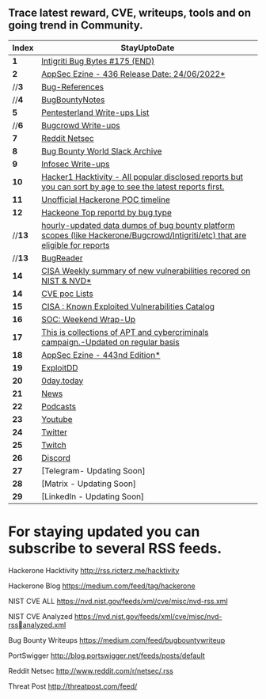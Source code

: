 ## Trace latest reward, CVE, writeups, tools and on going trend in Community.
Index | StayUptoDate
--- | ---
**1** | [Intigriti Bug Bytes #175 (END)](https://blog.intigriti.com/2022/)
**2** | [AppSec Ezine - 436 Release Date: 24/06/2022*](https://github.com/Simpsonpt/AppSecEzine/blob/master/Ezines/436%20-%20AppSec%20Ezine)
//**3** | [Bug-References](https://github.com/ngalongc/bug-bounty-reference)
//**4** | [BugBountyNotes](https://www.bugbountynotes.com/writeups)
**5** | [Pentesterland Write-ups List](https://pentester.land/list-of-bug-bounty-writeups.html)
//**6** | [Bugcrowd Write-ups ](https://forum.bugcrowd.com/t/researcher-resources-bounty-bug-write-ups/1137)
**7** | [Reddit Netsec ](https://www.reddit.com/r/netsec/)
**8** | [Bug Bounty World Slack Archive ](https://bugbountyworld.com/slack-archives/)
**9** | [Infosec Write-ups](https://medium.com/bugbountywriteup)
**10** | [Hacker1 Hacktivity - All popular disclosed reports but you can sort by age to see the latest reports first.](https://hackerone.com/hacktivity)
**11** | [Unofficial Hackerone POC timeline](http://h1.nobbd.de/)
**12** | [Hackeone Top reportd by bug type](https://github.com/reddelexc/hackerone-reports)
//**13** | [hourly-updated data dumps of bug bounty platform scopes (like Hackerone/Bugcrowd/Intigriti/etc) that are eligible for reports](https://github.com/arkadiyt/bounty-targets-data)
//**13** | [BugReader](https://bugreader.com/)
**14** | [CISA Weekly summary of new vulnerabilities recored on NIST & NVD*](https://www.cisa.gov/uscert/ncas/bulletins)
**14** | [CVE poc Lists](https://github.com/nomi-sec/PoC-in-GitHub)
**15** | [CISA : Known Exploited Vulnerabilities Catalog](https://www.cisa.gov/known-exploited-vulnerabilities-catalog)
**16** | [SOC: Weekend Wrap-Up](https://opalsec.substack.com/p/soc-goulash-weekend-wrap-up)
**17** |  [This is collections of APT and cybercriminals campaign.-Updated on regular basis](https://github.com/CyberMonitor/APT_CyberCriminal_Campagin_Collections)
**18** |  [AppSec Ezine - 443nd Edition*](https://pathonproject.com/zb/?28f0f8e9764d4f97#LfnVynuy4pSdM73hmhWVfXnU1Sb9rAMpPn+vFyQ=)
**19** | [ExploitDD](https://www.exploit-db.com/)
**20** | [0day.today](https://0day.today/)
**21** | [News](https://github.com/RESETHACKER-COMMUNITY/Community-Contributers/blob/main/news.md)
**22** | [Podcasts](https://github.com/RESETHACKER-COMMUNITY/Community-Contributers/blob/main/podcasts.md)
**23** | [Youtube](https://github.com/RESETHACKER-COMMUNITY/Community-Contributers/tree/main/YouTube)
**24** | [Twitter](https://github.com/RESETHACKER-COMMUNITY/Community-Contributers/blob/main/twitter.md)
**25** | [Twitch](https://github.com/RESETHACKER-COMMUNITY/Community-Contributers/blob/main/twitch.md)
**26** | [Discord](https://github.com/RESETHACKER-COMMUNITY/Community-Contributers/blob/main/discord.md)
**27** | [Telegram- Updating Soon]
**28** | [Matrix - Updating Soon]
**29** | [LinkedIn - Updating Soon]




# For staying updated you can subscribe to several RSS feeds.

Hackerone Hacktivity
http://rss.ricterz.me/hacktivity 

Hackerone Blog
https://medium.com/feed/tag/hackerone

NIST CVE ALL
https://nvd.nist.gov/feeds/xml/cve/misc/nvd-rss.xml

NIST CVE Analyzed
https://nvd.nist.gov/feeds/xml/cve/misc/nvd-rssanalyzed.xml

Bug Bounty Writeups
https://medium.com/feed/bugbountywriteup
 
PortSwigger
http://blog.portswigger.net/feeds/posts/default


Reddit Netsec
http://www.reddit.com/r/netsec/.rss

Threat Post 
http://threatpost.com/feed/

